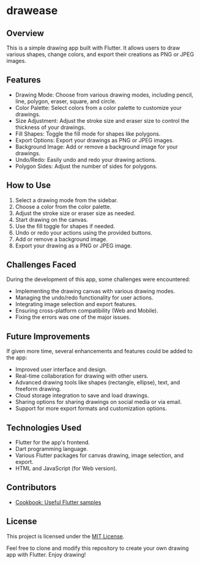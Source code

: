 # drawease

## Overview
This is a simple drawing app built with Flutter. It allows users to draw various shapes, change colors, and export their creations as PNG or JPEG images.

## Features
- Drawing Mode: Choose from various drawing modes, including pencil, line, polygon, eraser, square, and circle.
- Color Palette: Select colors from a color palette to customize your drawings.
- Size Adjustment: Adjust the stroke size and eraser size to control the thickness of your drawings.
- Fill Shapes: Toggle the fill mode for shapes like polygons.
- Export Options: Export your drawings as PNG or JPEG images.
- Background Image: Add or remove a background image for your drawings.
- Undo/Redo: Easily undo and redo your drawing actions.
- Polygon Sides: Adjust the number of sides for polygons.

## How to Use
1. Select a drawing mode from the sidebar.
2. Choose a color from the color palette.
3. Adjust the stroke size or eraser size as needed.
4. Start drawing on the canvas.
5. Use the fill toggle for shapes if needed.
6. Undo or redo your actions using the provided buttons.
7. Add or remove a background image.
8. Export your drawing as a PNG or JPEG image.

## Challenges Faced
During the development of this app, some challenges were encountered:
- Implementing the drawing canvas with various drawing modes.
- Managing the undo/redo functionality for user actions.
- Integrating image selection and export features.
- Ensuring cross-platform compatibility (Web and Mobile).
- Fixing the errors was one of the major issues.

## Future Improvements
If given more time, several enhancements and features could be added to the app:
- Improved user interface and design.
- Real-time collaboration for drawing with other users.
- Advanced drawing tools like shapes (rectangle, ellipse), text, and freeform drawing.
- Cloud storage integration to save and load drawings.
- Sharing options for sharing drawings on social media or via email.
- Support for more export formats and customization options.

## Technologies Used
- Flutter for the app's frontend.
- Dart programming language.
- Various Flutter packages for canvas drawing, image selection, and export.
- HTML and JavaScript (for Web version).

## Contributors
- [Cookbook: Useful Flutter samples](https://docs.flutter.dev/cookbook)

## License
This project is licensed under the [MIT License](LICENSE).

Feel free to clone and modify this repository to create your own drawing app with Flutter. Enjoy drawing!

